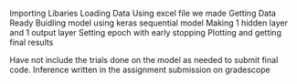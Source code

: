 Importing Libaries
Loading Data Using excel file we made
Getting Data Ready
Buidling model using keras sequential model
Making 1 hidden layer and 1 output layer
Setting epoch with early stopping
Plotting and getting final results

Have not include the trials done on the model as needed to submit final code.
Inference written in the assignment submission on gradescope
